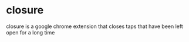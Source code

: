 # closure
closure is a google chrome extension that closes taps that have been left open for a long time 
